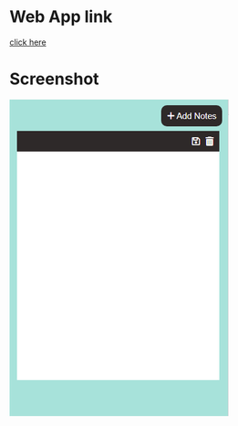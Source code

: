 # Web App link
[click here](https://gdev-notes-app.netlify.app/)

# Screenshot
![webpage](./notes-app.png)